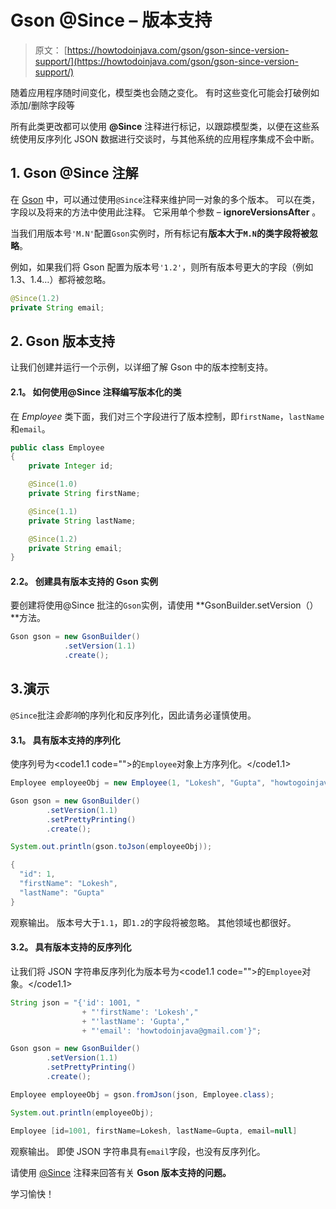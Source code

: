 # Gson @Since – 版本支持

> 原文： [https://howtodoinjava.com/gson/gson-since-version-support/](https://howtodoinjava.com/gson/gson-since-version-support/)

随着应用程序随时间变化，模型类也会随之变化。 有时这些变化可能会打破例如 添加/删除字段等

所有此类更改都可以使用 **@Since** 注释进行标记，以跟踪模型类，以便在这些系统使用反序列化 JSON 数据进行交谈时，与其他系统的应用程序集成不会中断。

## 1\. Gson @Since 注解

在 [Gson](https://howtodoinjava.com/learningpaths/gson/) 中，可以通过使用`@Since`注释来维护同一对象的多个版本。 可以在类，字段以及将来的方法中使用此注释。 它采用单个参数 – **ignoreVersionsAfter** 。

当我们用版本号`'M.N'`配置`Gson`实例时，所有标记有**版本大于`M.N`的类字段将被忽略**。

例如，如果我们将 Gson 配置为版本号`'1.2'`，则所有版本号更大的字段（例如 1.3、1.4…）都将被忽略。

```java
@Since(1.2)
private String email;

```

## 2\. Gson 版本支持

让我们创建并运行一个示例，以详细了解 Gson 中的版本控制支持。

#### 2.1。 如何使用@Since 注释编写版本化的类

在 *Employee* 类下面，我们对三个字段进行了版本控制，即`firstName`，`lastName`和`email`。

```java
public class Employee 
{
	private Integer id;

	@Since(1.0)
    private String firstName;

    @Since(1.1)
    private String lastName;

    @Since(1.2)
    private String email;
}

```

#### 2.2。 创建具有版本支持的 Gson 实例

要创建将使用@Since 批注的`Gson`实例，请使用 **GsonBuilder.setVersion（）**方法。

```java
Gson gson = new GsonBuilder()
			.setVersion(1.1)
			.create();

```

## 3.演示

`@Since`批注*会影响*的序列化和反序列化，因此请务必谨慎使用。

#### 3.1。 具有版本支持的序列化

使序列号为<code1.1 code="">的`Employee`对象上方序列化。</code1.1>

```java
Employee employeeObj = new Employee(1, "Lokesh", "Gupta", "howtogoinjava@gmail.com");

Gson gson = new GsonBuilder()
		.setVersion(1.1)
		.setPrettyPrinting()
		.create();

System.out.println(gson.toJson(employeeObj));

```

```java
{
  "id": 1,
  "firstName": "Lokesh",
  "lastName": "Gupta"
}

```

观察输出。 版本号大于`1.1`，即`1.2`的字段将被忽略。 其他领域也都很好。

#### 3.2。 具有版本支持的反序列化

让我们将 JSON 字符串反序列化为版本号为<code1.1 code="">的`Employee`对象。</code1.1>

```java
String json = "{'id': 1001, "
				+ "'firstName': 'Lokesh',"
				+ "'lastName': 'Gupta',"
				+ "'email': 'howtodoinjava@gmail.com'}";

Gson gson = new GsonBuilder()
		.setVersion(1.1)
		.setPrettyPrinting()
		.create();

Employee employeeObj = gson.fromJson(json, Employee.class);

System.out.println(employeeObj);

```

```java
Employee [id=1001, firstName=Lokesh, lastName=Gupta, email=null]

```

观察输出。 即使 JSON 字符串具有`email`字段，也没有反序列化。

请使用 [@Since](https://static.javadoc.io/com.google.code.gson/gson/2.8.5/com/google/gson/annotations/Since.html) 注释来回答有关 **Gson 版本支持的问题。**

学习愉快！